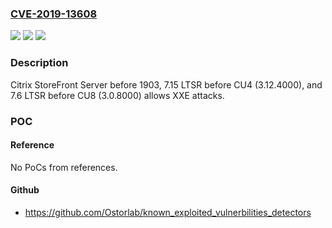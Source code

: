 ### [CVE-2019-13608](https://cve.mitre.org/cgi-bin/cvename.cgi?name=CVE-2019-13608)
![](https://img.shields.io/static/v1?label=Product&message=n%2Fa&color=blue)
![](https://img.shields.io/static/v1?label=Version&message=n%2Fa&color=blue)
![](https://img.shields.io/static/v1?label=Vulnerability&message=n%2Fa&color=brighgreen)

### Description

Citrix StoreFront Server before 1903, 7.15 LTSR before CU4 (3.12.4000), and 7.6 LTSR before CU8 (3.0.8000) allows XXE attacks.

### POC

#### Reference
No PoCs from references.

#### Github
- https://github.com/Ostorlab/known_exploited_vulnerbilities_detectors

